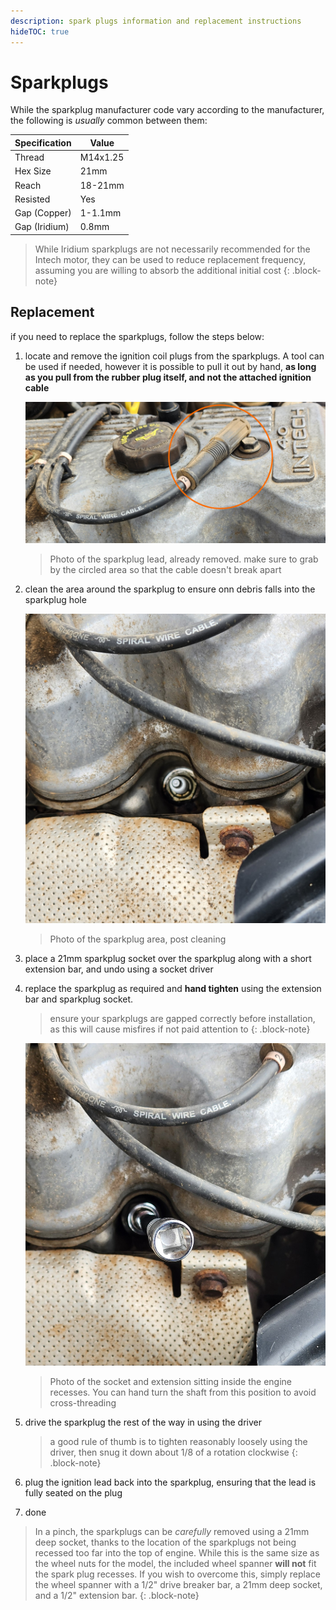 ```yaml
---
description: spark plugs information and replacement instructions
hideTOC: true
---
```


# Sparkplugs
While the sparkplug manufacturer code vary according to the manufacturer, the following is *usually* common between them:

| Specification | Value |
| --- | --- |
| Thread | M14x1.25 |
| Hex Size | 21mm |
| Reach | 18-21mm |
| Resisted | Yes |
| Gap (Copper) | 1-1.1mm |
| Gap (Iridium) | 0.8mm |

> While Iridium sparkplugs are not necessarily recommended for the Intech motor, they can be used to reduce replacement frequency, assuming you are willing to absorb the additional initial cost
{: .block-note}

## Replacement

if you need to replace the sparkplugs, follow the steps below:

1. locate and remove the ignition coil plugs from the sparkplugs. A tool can be used if needed, however it is possible to pull it out by hand, **as long as you pull from the rubber plug itself, and not the attached ignition cable**

    ![sparkplug leads](./spark-plug-lead.jpg)

    > Photo of the sparkplug lead, already removed. make sure to grab by the circled area so that the cable doesn't break apart

1. clean the area around the sparkplug to ensure onn debris falls into the sparkplug hole

    ![sparkplug area](./spark-plug-area.jpg)

    > Photo of the sparkplug area, post cleaning

1. place a 21mm sparkplug socket over the sparkplug along with a short extension bar, and undo using a socket driver

1. replace the sparkplug as required and **hand tighten** using the extension bar and sparkplug socket.

    > ensure your sparkplugs are gapped correctly before installation, as this will cause misfires if not paid attention to
    {: .block-note}

    ![sparkplug tightening](./hand-tighen-spark.jpg)

    > Photo of the socket and extension sitting inside the engine recesses. You can hand turn the shaft from this position to avoid cross-threading

1. drive the sparkplug the rest of the way in using the driver

    > a good rule of thumb is to tighten reasonably loosely using the driver, then snug it down about 1/8 of a rotation clockwise
    {: .block-note}

1. plug the ignition lead back into the sparkplug, ensuring that the lead is fully seated on the plug
1. done


> In a pinch, the sparkplugs can be *carefully* removed using a 21mm deep socket, thanks to the location of the sparkplugs not being recessed too far into the top of engine. While this is the same size as the wheel nuts for the model, the included wheel spanner **will not** fit the spark plug recesses. If you wish to overcome this, simply replace the wheel spanner with a 1/2" drive breaker bar, a 21mm deep socket, and a 1/2" extension bar.
{: .block-note}